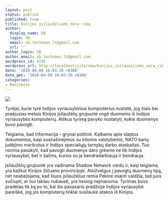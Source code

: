 ```yaml
---
layout: post
status: publish
published: true
title: Kinijos įsilaužėliams nėra ribų
author:
  display_name: SB
  login: SB
  email: sb.technews.lt@gmail.com
  url: ''
author_login: SB
author_email: sb.technews.lt@gmail.com
wordpress_id: 4735
wordpress_url: http://localhost/site/new/kinijos_isilauzeliams_nera_ribu/
date: '2010-04-09 16:03:39 +0300'
date_gmt: '2010-04-09 16:03:39 +0300'
categories:
- Naujienos
---
```

<div class="imgright"><img src="http://www.part.lt/img/e924c25fe84629ab16e9fb7f53f9db43536.jpg"  /></div>
<p>Tyrėjai, kurie tyrė Indijos vyriausybinius kompiuterius nustatė, jog šiais bei praėjusias metais Kinijos įsilaužėlių grupuotė vogė duomenis iš Indijos vyriausybės kompiuterių. Atlikus tyrimą pavyko nustatyti, kokie duomenys buvo pavogti.</p>
<p>Teigiama, kad informacija – grynai politinė. Kalbame apie slaptus dokumentus, kaip susirašinėjimus su kitomis valstybėmis, NATO karių judėjimo maršrutus ir Indijos specialiųjų tarnybų darbo ataskaitas. Tuo norima pasakyti, kad pavogti duomenys daro grėsme ne tik Indijos vyriausybei, bet ir šalims, kurios su ja bendradarbiauja ir bendrauja.</p>
<p>Įsilaužėlių grupuotė yra vadinama Shadow Network vardu ir, kaip teigiama, yra kažkur Kinijos Sičuano provincijoje. Atsižvelgus į pavogtų duomenų tipą, net neabejojama, kad šiuos įsilaužėlius remia Pekine esanti valdžia, tad juos sučiupti, ar tuo labiau nubausti, yra tiesiog neįmanoma. Tyrimas buvo pradėtas tik ką po to, kai šio pavasario pradžioje Indijos vyriausybė pareiškė, jog jos kompiuterių tinklai susilaukė atakos iš Kinijos.<br /></p>
